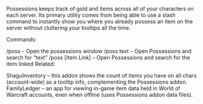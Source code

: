 Possessions keeps track of gold and items across all of your
characters on each server. Its primary utility comes from being able to
use a slash command to instantly show you where you already possess an
item on the server without cluttering your tooltips all the time.

Commands:

/poss – Open the possessions window
/poss text – Open Possessions and search for “text”
/poss [Item Link] – Open Possessions and search for the item linked
Related:

ShaguInventory – this addon shows the count of items you have on all chars (account-wide) as a tooltip info, complementing the Possessions addon.
FamilyLedger – an app for viewing in-game item data held in World of Warcraft accounts, even when offline (uses Possessions addon data files).
